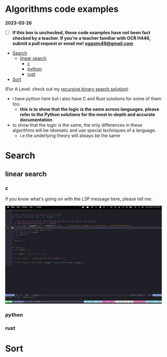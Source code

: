 # Algorithms code examples

**2023-03-26**

- [ ] **If this box is unchecked, these code examples have not been fact checked by a teacher. If you're a teacher familiar with OCR H446, submit a pull request or email me! <eggsim49@gmail.com>**

<!-- vim-markdown-toc GFM -->

* [Search](#search)
    * [linear search](#linear-search)
        * [c](#c)
        * [python](#python)
        * [rust](#rust)
* [Sort](#sort)

<!-- vim-markdown-toc -->

(For A Level: check out my [recursive binary search solution](./search/binary/recursive-binary.py))

- i have python here but i also have C and Rust solutions for some of them too.
    - **this is to show that the logic is the same across languages. please refer to the Python solutions for the most in-depth and accurate documentation**
- to show that the logic is the same, the only differences in these algorithms will be idiomatic and use special techniques of a language. 
    - i.e the underlying theory will always be the same

# Search

## linear search

### c

if you know what's going on with the LSP message here, please tell me:

![suspicious usage of sizeof pointer](./search/linear/assets/suspicous-usage-of-sizeof-pointer.png)

### python


### rust


# Sort
